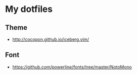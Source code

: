 # My dotfiles

## Theme
- http://cocopon.github.io/iceberg.vim/


## Font
- https://github.com/powerline/fonts/tree/master/NotoMono